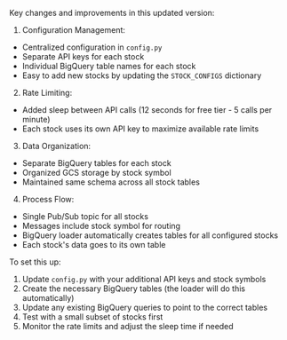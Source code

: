 Key changes and improvements in this updated version:

1. Configuration Management:

- Centralized configuration in `config.py`
- Separate API keys for each stock
- Individual BigQuery table names for each stock
- Easy to add new stocks by updating the `STOCK_CONFIGS` dictionary

2. Rate Limiting:

- Added sleep between API calls (12 seconds for free tier - 5 calls per minute)
- Each stock uses its own API key to maximize available rate limits

3. Data Organization:

- Separate BigQuery tables for each stock
- Organized GCS storage by stock symbol
- Maintained same schema across all stock tables

4. Process Flow:

- Single Pub/Sub topic for all stocks
- Messages include stock symbol for routing
- BigQuery loader automatically creates tables for all configured stocks
- Each stock's data goes to its own table

To set this up:

1. Update `config.py` with your additional API keys and stock symbols
2. Create the necessary BigQuery tables (the loader will do this automatically)
3. Update any existing BigQuery queries to point to the correct tables
4. Test with a small subset of stocks first
5. Monitor the rate limits and adjust the sleep time if needed
